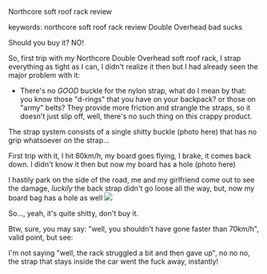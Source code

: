 Northcore soft roof rack review

keywords: northcore soft roof rack review Double Overhead bad sucks

Should you buy it? NO!

So, first trip with my Northcore Double Overhead soft roof rack, I strap everything as tight as I can,
I didn't realize it then but I had already seen the major problem with it:

* There's no *GOOD* buckle for the nylon strap, what do I mean by that:
you know those "d-rings" that you have on your backpack? or those on "army" belts? They provide more
friction and strangle the straps, so it doesn't just slip off, well, there's no such thing on this crappy product.

The strap system consists of a single shitty buckle (photo here) that has no grip whatsoever on the strap...

First trip with it, I hit 80km/h, my board goes flying, I brake, it comes back down.
I didn't know it then but now my board has a hole (photo here)

I hastily park on the side of the road, me and my girlfriend come out to see the damage, *luckily* the 
back strap didn't go loose all the way, but, now my board bag has a hole as well <img src="http://zanella.github.io/_media/ripped_surf_bag.jpg">

So..., yeah, it's quite shitty, don't buy it.

Btw, sure, you may say: "well, you shouldn't have gone faster than 70km/h", valid point, but see:

I'm not saying "well, the rack struggled a bit and then gave up", no no no, the strap that stays inside the car went the fuck away, instantly!




